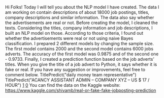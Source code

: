 Hi Folks! 
Today I will tell you about the NLP model I have created. 
The data I am working on contain descriptions of about 18000 job postings, titles, company descriptions and similar information.
The data also say whether the advertisements are real or not. 
Before creating the model, I cleaned the texts. 
Considering the titles, company information and job descriptions, I built an NLP model on those. According to those criteria, I found out whether the advertisements were real or not using naive Bayes classification. 
I prepared 2 different models by changing the sample size. The first model contains 2000 and the second model contains 6000 jobs adverts. 
The accuracy of the first model was 0.9875 and of the second one - 0.9733. Finally, I created a prediction function based on the job adverts’ titles. 
When you give the title of a job advert to Python, it says whether it is fake or real. 
If you have any suggestion or improvements, feel free to comment below.
TitlePredict("daily money team representative")
TitlePredict("ACANCY ASSISTANT ADMIN – COMPANY XYZ – US $ 17 / HOUR")
[1](Fake)
[0](Real)
You can find the data on the Kaggle website: https://www.kaggle.com/shivamb/real-or-fake-fake-jobposting-prediction
